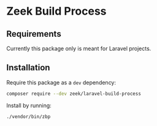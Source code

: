 # Zeek Build Process


## Requirements
Currently this package only is meant for Laravel projects.

## Installation
Require this package as a `dev` dependency:

```bash
composer require --dev zeek/laravel-build-process
```

Install by running:

```bash
./vendor/bin/zbp
```
